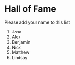 # Hall of Fame
Please add your name to this list

1. Jose
2. Alex
3. Benjamin
4. Nick
5. Matthew
6. Lindsay


